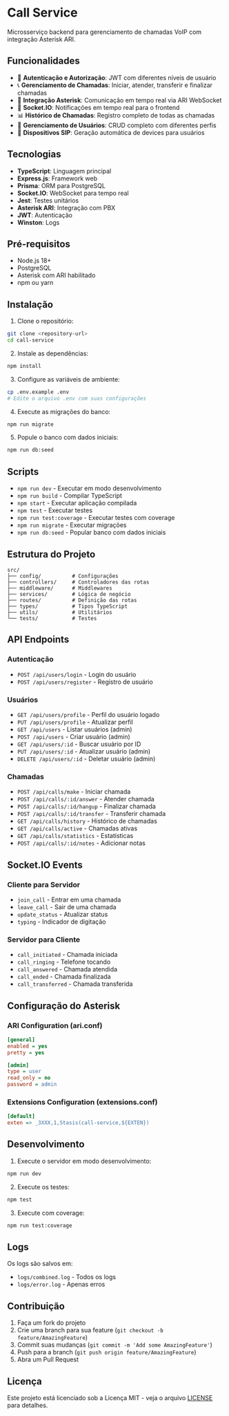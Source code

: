 # Call Service

Microsserviço backend para gerenciamento de chamadas VoIP com integração Asterisk ARI.

## Funcionalidades

- 🔐 **Autenticação e Autorização**: JWT com diferentes níveis de usuário
- 📞 **Gerenciamento de Chamadas**: Iniciar, atender, transferir e finalizar chamadas
- 🎯 **Integração Asterisk**: Comunicação em tempo real via ARI WebSocket
- 💬 **Socket.IO**: Notificações em tempo real para o frontend
- 📊 **Histórico de Chamadas**: Registro completo de todas as chamadas
- 👥 **Gerenciamento de Usuários**: CRUD completo com diferentes perfis
- 🔢 **Dispositivos SIP**: Geração automática de devices para usuários

## Tecnologias

- **TypeScript**: Linguagem principal
- **Express.js**: Framework web
- **Prisma**: ORM para PostgreSQL
- **Socket.IO**: WebSocket para tempo real
- **Jest**: Testes unitários
- **Asterisk ARI**: Integração com PBX
- **JWT**: Autenticação
- **Winston**: Logs

## Pré-requisitos

- Node.js 18+
- PostgreSQL
- Asterisk com ARI habilitado
- npm ou yarn

## Instalação

1. Clone o repositório:

```bash
git clone <repository-url>
cd call-service
```

2. Instale as dependências:

```bash
npm install
```

3. Configure as variáveis de ambiente:

```bash
cp .env.example .env
# Edite o arquivo .env com suas configurações
```

4. Execute as migrações do banco:

```bash
npm run migrate
```

5. Popule o banco com dados iniciais:

```bash
npm run db:seed
```

## Scripts

- `npm run dev` - Executar em modo desenvolvimento
- `npm run build` - Compilar TypeScript
- `npm start` - Executar aplicação compilada
- `npm test` - Executar testes
- `npm run test:coverage` - Executar testes com coverage
- `npm run migrate` - Executar migrações
- `npm run db:seed` - Popular banco com dados iniciais

## Estrutura do Projeto

```
src/
├── config/          # Configurações
├── controllers/     # Controladores das rotas
├── middleware/      # Middlewares
├── services/        # Lógica de negócio
├── routes/          # Definição das rotas
├── types/           # Tipos TypeScript
├── utils/           # Utilitários
└── tests/           # Testes
```

## API Endpoints

### Autenticação

- `POST /api/users/login` - Login do usuário
- `POST /api/users/register` - Registro de usuário

### Usuários

- `GET /api/users/profile` - Perfil do usuário logado
- `PUT /api/users/profile` - Atualizar perfil
- `GET /api/users` - Listar usuários (admin)
- `POST /api/users` - Criar usuário (admin)
- `GET /api/users/:id` - Buscar usuário por ID
- `PUT /api/users/:id` - Atualizar usuário (admin)
- `DELETE /api/users/:id` - Deletar usuário (admin)

### Chamadas

- `POST /api/calls/make` - Iniciar chamada
- `POST /api/calls/:id/answer` - Atender chamada
- `POST /api/calls/:id/hangup` - Finalizar chamada
- `POST /api/calls/:id/transfer` - Transferir chamada
- `GET /api/calls/history` - Histórico de chamadas
- `GET /api/calls/active` - Chamadas ativas
- `GET /api/calls/statistics` - Estatísticas
- `POST /api/calls/:id/notes` - Adicionar notas

## Socket.IO Events

### Cliente para Servidor

- `join_call` - Entrar em uma chamada
- `leave_call` - Sair de uma chamada
- `update_status` - Atualizar status
- `typing` - Indicador de digitação

### Servidor para Cliente

- `call_initiated` - Chamada iniciada
- `call_ringing` - Telefone tocando
- `call_answered` - Chamada atendida
- `call_ended` - Chamada finalizada
- `call_transferred` - Chamada transferida

## Configuração do Asterisk

### ARI Configuration (ari.conf)

```ini
[general]
enabled = yes
pretty = yes

[admin]
type = user
read_only = no
password = admin
```

### Extensions Configuration (extensions.conf)

```ini
[default]
exten => _3XXX,1,Stasis(call-service,${EXTEN})
```

## Desenvolvimento

1. Execute o servidor em modo desenvolvimento:

```bash
npm run dev
```

2. Execute os testes:

```bash
npm test
```

3. Execute com coverage:

```bash
npm run test:coverage
```

## Logs

Os logs são salvos em:

- `logs/combined.log` - Todos os logs
- `logs/error.log` - Apenas erros

## Contribuição

1. Faça um fork do projeto
2. Crie uma branch para sua feature (`git checkout -b feature/AmazingFeature`)
3. Commit suas mudanças (`git commit -m 'Add some AmazingFeature'`)
4. Push para a branch (`git push origin feature/AmazingFeature`)
5. Abra um Pull Request

## Licença

Este projeto está licenciado sob a Licença MIT - veja o arquivo [LICENSE](LICENSE) para detalhes.
